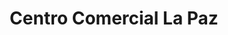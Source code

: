 ---
title: "Centro Comercial La Paz"
url: /jardines-de-cascajal/centro-comercial-la-paz/
shop: centro comercial
---